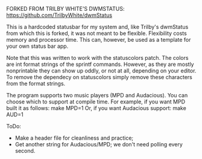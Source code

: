 FORKED FROM TRILBY WHITE'S DWMSTATUS: https://github.com/TrilbyWhite/dwmStatus

This is a hardcoded statusbar for my system and, like Trilby's dwmStatus from which this is forked, it was not meant to be flexible.  Flexibility costs memory and processor time. This can, however, be used as a template for your own status bar app.

Note that this was written to work with the statuscolors patch. The colors are int format strings of the sprintf commands. However, as they are mostly nonprintable they can show up oddly, or not at all, depending on your editor. To remove the dependecy on statuscolors simply remove these characters from the format strings.

The program supports two music players (MPD and Audacious). You can choose which to support at compile time. For example, if you want MPD built it as follows:
	make MPD=1
Or, if you want Audacious support:
	make AUD=1

ToDo:
* Make a header file for cleanliness and practice;
* Get another string for Audacious/MPD; we don't need polling every second.
